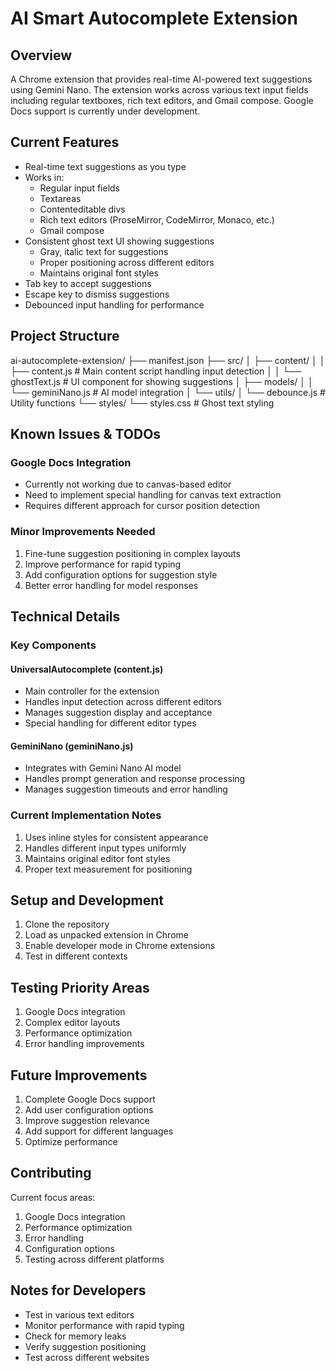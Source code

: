 # AI Smart Autocomplete Extension

## Overview
A Chrome extension that provides real-time AI-powered text suggestions using Gemini Nano. The extension works across various text input fields including regular textboxes, rich text editors, and Gmail compose. Google Docs support is currently under development.

## Current Features
- Real-time text suggestions as you type
- Works in:
  - Regular input fields
  - Textareas
  - Contenteditable divs
  - Rich text editors (ProseMirror, CodeMirror, Monaco, etc.)
  - Gmail compose
- Consistent ghost text UI showing suggestions
  - Gray, italic text for suggestions
  - Proper positioning across different editors
  - Maintains original font styles
- Tab key to accept suggestions
- Escape key to dismiss suggestions
- Debounced input handling for performance

## Project Structure

ai-autocomplete-extension/
├── manifest.json
├── src/
│ ├── content/
│ │ ├── content.js # Main content script handling input detection
│ │ └── ghostText.js # UI component for showing suggestions
│ ├── models/
│ │ └── geminiNano.js # AI model integration
│ └── utils/
│ └── debounce.js # Utility functions
└── styles/
└── styles.css # Ghost text styling



## Known Issues & TODOs

### Google Docs Integration
- Currently not working due to canvas-based editor
- Need to implement special handling for canvas text extraction
- Requires different approach for cursor position detection

### Minor Improvements Needed
1. Fine-tune suggestion positioning in complex layouts
2. Improve performance for rapid typing
3. Add configuration options for suggestion style
4. Better error handling for model responses

## Technical Details

### Key Components

#### UniversalAutocomplete (content.js)
- Main controller for the extension
- Handles input detection across different editors
- Manages suggestion display and acceptance
- Special handling for different editor types

#### GeminiNano (geminiNano.js)
- Integrates with Gemini Nano AI model
- Handles prompt generation and response processing
- Manages suggestion timeouts and error handling

### Current Implementation Notes
1. Uses inline styles for consistent appearance
2. Handles different input types uniformly
3. Maintains original editor font styles
4. Proper text measurement for positioning

## Setup and Development

1. Clone the repository
2. Load as unpacked extension in Chrome
3. Enable developer mode in Chrome extensions
4. Test in different contexts

## Testing Priority Areas
1. Google Docs integration
2. Complex editor layouts
3. Performance optimization
4. Error handling improvements

## Future Improvements
1. Complete Google Docs support
2. Add user configuration options
3. Improve suggestion relevance
4. Add support for different languages
5. Optimize performance

## Contributing
Current focus areas:
1. Google Docs integration
2. Performance optimization
3. Error handling
4. Configuration options
5. Testing across different platforms

## Notes for Developers
- Test in various text editors
- Monitor performance with rapid typing
- Check for memory leaks
- Verify suggestion positioning
- Test across different websites
